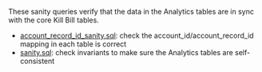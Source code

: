 These sanity queries verify that the data in the Analytics tables are in sync with the core Kill Bill tables.

* [account_record_id_sanity.sql](https://github.com/killbill/killbill-analytics-plugin/blob/master/src/main/resources/sanity/account_record_id_sanity.sql): check the account_id/account_record_id mapping in each table is correct
* [sanity.sql](https://github.com/killbill/killbill-analytics-plugin/blob/master/src/main/resources/sanity/sanity.sql): check invariants to make sure the Analytics tables are self-consistent
